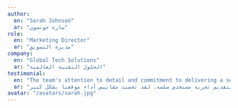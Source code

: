 ```yaml
---
author:
  en: "Sarah Johnson"
  ar: "سارة جونسون"
role:
  en: "Marketing Director"
  ar: "مديرة التسويق"
company:
  en: "Global Tech Solutions"
  ar: "الحلول التقنية العالمية"
testimonial:
  en: "The team's attention to detail and commitment to delivering a seamless user experience sets them apart. Our website's performance metrics have improved significantly."
  ar: "يميز الفريق اهتمامه بالتفاصيل والتزامه بتقديم تجربة مستخدم سلسة. لقد تحسنت مقاييس أداء موقعنا بشكل كبير."
avatar: "/avatars/sarah.jpg"
---
```

